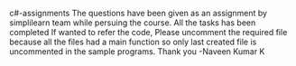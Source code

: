 c#-assignments
The questions have been given as an assignment by simplilearn team while persuing the course. All the tasks has been completed
If wanted to refer the code, Please uncomment the required file because all the files had a main function so only last created file is uncommented in the sample programs.
Thank you
-Naveen Kumar K
